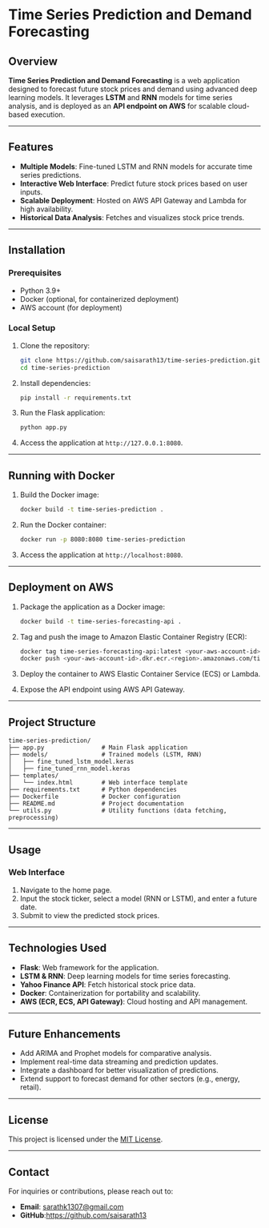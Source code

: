 # Time Series Prediction and Demand Forecasting

## Overview
**Time Series Prediction and Demand Forecasting** is a web application designed to forecast future stock prices and demand using advanced deep learning models. It leverages **LSTM** and **RNN** models for time series analysis, and is deployed as an **API endpoint on AWS** for scalable cloud-based execution.

---

## Features
- **Multiple Models**: Fine-tuned LSTM and RNN models for accurate time series predictions.
- **Interactive Web Interface**: Predict future stock prices based on user inputs.
- **Scalable Deployment**: Hosted on AWS API Gateway and Lambda for high availability.
- **Historical Data Analysis**: Fetches and visualizes stock price trends.

---

## Installation

### Prerequisites
- Python 3.9+
- Docker (optional, for containerized deployment)
- AWS account (for deployment)

### Local Setup

1. Clone the repository:
   ```bash
   git clone https://github.com/saisarath13/time-series-prediction.git
   cd time-series-prediction
   ```

2. Install dependencies:
   ```bash
   pip install -r requirements.txt
   ```

3. Run the Flask application:
   ```bash
   python app.py
   ```

4. Access the application at `http://127.0.0.1:8080`.

---

## Running with Docker

1. Build the Docker image:
   ```bash
   docker build -t time-series-prediction .
   ```

2. Run the Docker container:
   ```bash
   docker run -p 8080:8080 time-series-prediction
   ```

3. Access the application at `http://localhost:8080`.

---

## Deployment on AWS

1. Package the application as a Docker image:
   ```bash
   docker build -t time-series-forecasting-api .
   ```

2. Tag and push the image to Amazon Elastic Container Registry (ECR):
   ```bash
   docker tag time-series-forecasting-api:latest <your-aws-account-id>.dkr.ecr.<region>.amazonaws.com/time-series-forecasting-api
   docker push <your-aws-account-id>.dkr.ecr.<region>.amazonaws.com/time-series-forecasting-api
   ```

3. Deploy the container to AWS Elastic Container Service (ECS) or Lambda.
4. Expose the API endpoint using AWS API Gateway.

---

## Project Structure
```
time-series-prediction/
├── app.py                # Main Flask application
├── models/               # Trained models (LSTM, RNN)
│   ├── fine_tuned_lstm_model.keras
│   ├── fine_tuned_rnn_model.keras
├── templates/
│   └── index.html        # Web interface template
├── requirements.txt      # Python dependencies
├── Dockerfile            # Docker configuration
├── README.md             # Project documentation
└── utils.py              # Utility functions (data fetching, preprocessing)
```

---

## Usage
### Web Interface
1. Navigate to the home page.
2. Input the stock ticker, select a model (RNN or LSTM), and enter a future date.
3. Submit to view the predicted stock prices.

---

## Technologies Used
- **Flask**: Web framework for the application.
- **LSTM & RNN**: Deep learning models for time series forecasting.
- **Yahoo Finance API**: Fetch historical stock price data.
- **Docker**: Containerization for portability and scalability.
- **AWS (ECR, ECS, API Gateway)**: Cloud hosting and API management.

---

## Future Enhancements
- Add ARIMA and Prophet models for comparative analysis.
- Implement real-time data streaming and prediction updates.
- Integrate a dashboard for better visualization of predictions.
- Extend support to forecast demand for other sectors (e.g., energy, retail).

---

## License
This project is licensed under the [MIT License](LICENSE).

---

## Contact
For inquiries or contributions, please reach out to:
- **Email**: sarathk1307@gmail.com
- **GitHub**:https://github.com/saisarath13

